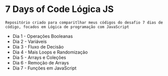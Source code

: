# 7 Days of Code Lógica JS

`Repositório criado para comparitlhar meus códigos do desafio 7 dias de código, focados em Lógica de programação com JavaScript`

- Dia 1 - Operações Booleanas
- Dia 2 - Variáveis
- Dia 3 - Fluxo de Decisão
- Dia 4 - Mais Loops e Randomização
- Dia 5 - Arrays e Coleções
- Dia 6 - Remoção de Arrays
- Dia 7 - Funções em JavaScript
